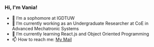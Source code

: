 ### Hi, I'm Vania!

- 🔭 I’m a sophomore at IGDTUW
- 🔭 I’m currently working as an Undergraduate Researcher at CoE in Advanced Mechatronic Systems
- 🌱 I’m currently learning React.js and Object Oriented Programming
- 📫 How to reach me: [My Mail](vania029btdmam22@igdtuw.ac.in)
